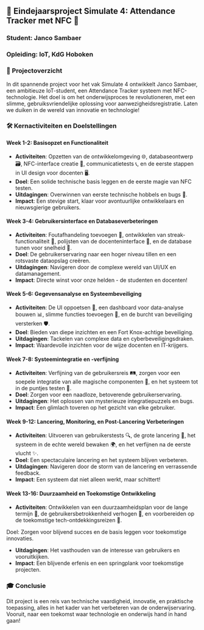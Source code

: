 

## 🚀 Eindejaarsproject Simulate 4: Attendance Tracker met NFC 📡
### Student: Janco Sambaer
### Opleiding: IoT, KdG Hoboken

### 🌟 Projectoverzicht
In dit spannende project voor het vak Simulate 4 ontwikkelt Janco Sambaer, een ambitieuze IoT-student, een Attendance Tracker systeem met NFC-technologie. Het doel is om het onderwijsproces te revolutioneren, met een slimme, gebruiksvriendelijke oplossing voor aanwezigheidsregistratie. Laten we duiken in de wereld van innovatie en technologie!

### 🛠️ Kernactiviteiten en Doelstellingen

#### Week 1-2: Basisopzet en Functionaliteit
- **Activiteiten**: Opzetten van de ontwikkelomgeving 🌐, databaseontwerp 🗃️, NFC-interface creatie 📲, communicatietests 📞, en de eerste stappen in UI design voor docenten 🖥️.
- **Doel**: Een solide technische basis leggen en de eerste magie van NFC testen.
- **Uitdagingen**: Overwinnen van eerste technische hobbels en bugs 🐛.
- **Impact**: Een stevige start, klaar voor avontuurlijke ontwikkelaars en nieuwsgierige gebruikers.

#### Week 3-4: Gebruikersinterface en Databaseverbeteringen
- **Activiteiten**: Foutafhandeling toevoegen 👷, ontwikkelen van streak-functionaliteit 🏃, polijsten van de docenteninterface 🎨, en de database tunen voor snelheid 🚀.
- **Doel**: De gebruikerservaring naar een hoger niveau tillen en een rotsvaste dataopslag creëren.
- **Uitdagingen**: Navigeren door de complexe wereld van UI/UX en datamanagement.
- **Impact**: Directe winst voor onze helden - de studenten en docenten!

#### Week 5-6: Gegevensanalyse en Systeembeveiliging
- **Activiteiten**: De UI oppoetsen 🌈, een dashboard voor data-analyse bouwen 📊, slimme functies toevoegen 🧠, en de burcht van beveiliging versterken 🛡️.
- **Doel**: Bieden van diepe inzichten en een Fort Knox-achtige beveiliging.
- **Uitdagingen**: Tackelen van complexe data en cyberbeveiligingsdraken.
- **Impact**: Waardevolle inzichten voor de wijze docenten en IT-krijgers.

#### Week 7-8: Systeemintegratie en -verfijning
- **Activiteiten**: Verfijning van de gebruikersreis 🛤️, zorgen voor een soepele integratie van alle magische componenten 🧩, en het systeem tot in de puntjes testen 🧪.
- **Doel**: Zorgen voor een naadloze, betoverende gebruikerservaring.
- **Uitdagingen**: Het oplossen van mysterieuze integratiepuzzels en bugs.
- **Impact**: Een glimlach toveren op het gezicht van elke gebruiker.

#### Week 9-12: Lancering, Monitoring, en Post-Lancering Verbeteringen
- **Activiteiten**: Uitvoeren van gebruikerstests 🔍, de grote lancering 🚀, het systeem in de echte wereld bewaken 🌍, en het verfijnen na de eerste vlucht ✨.
- **Doel**: Een spectaculaire lancering en het systeem blijven verbeteren.
- **Uitdagingen**: Navigeren door de storm van de lancering en verrassende feedback.
- **Impact**: Een systeem dat niet alleen werkt, maar schittert!

#### Week 13-16: Duurzaamheid en Toekomstige Ontwikkeling
- **Activiteiten**: Ontwikkelen van een duurzaamheidsplan voor de lange termijn 📆, de gebruikersbetrokkenheid verhogen 📣, en voorbereiden op de toekomstige tech-ontdekkingsreizen 🚀.


Doel: Zorgen voor blijvend succes en de basis leggen voor toekomstige innovaties.
- **Uitdagingen**: Het vasthouden van de interesse van gebruikers en vooruitkijken.
- **Impact**: Een blijvende erfenis en een springplank voor toekomstige projecten.

### 🎓 Conclusie
Dit project is een reis van technische vaardigheid, innovatie, en praktische toepassing, alles in het kader van het verbeteren van de onderwijservaring. Vooruit, naar een toekomst waar technologie en onderwijs hand in hand gaan!
